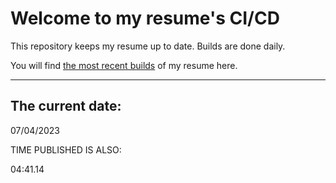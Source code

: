 # Welcome to my resume's CI/CD
This repository keeps my resume up to date. Builds are done daily.
  
You will find [the most recent builds](output/) of my resume here.
* * *
 
## The current date:  
 07/04/2023 
   
  
  
 TIME PUBLISHED IS ALSO: 
  
 04:41.14 
  
  
